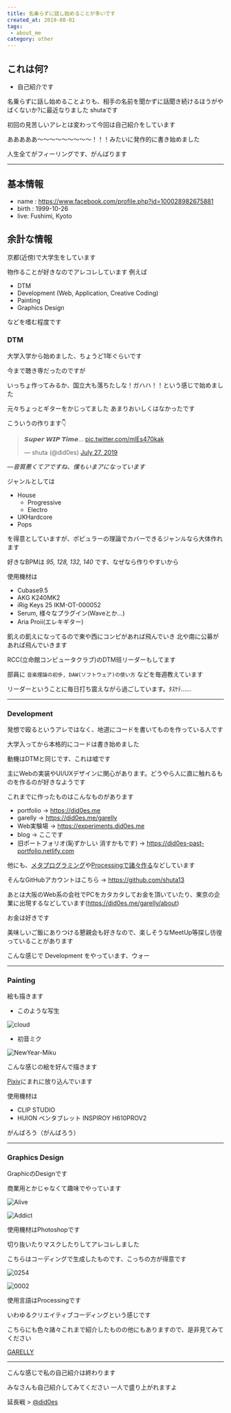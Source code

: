 ```yaml
---
title: 名乗らずに話し始めることが多いです
created_at: 2019-08-01
tags: 
 - about_me
category: other
---
```

## これは何?


- 自己紹介です


名乗らずに話し始めることよりも、相手の名前を聞かずに話聞き続けるほうがやばくないか?に最近なりました shutaです

初回の見苦しいアレとは変わって今回は自己紹介をしています

あああああ〜〜〜〜〜〜〜〜〜！！！みたいに発作的に書き始めました

人生全てがフィーリングです、がんばります

---

## 基本情報


- name : <a href="https://www.facebook.com/profile.php?id=100028982675881" target="_blank">https://www.facebook.com/profile.php?id=100028982675881</a>
- birth : 1999-10-26
- live: Fushimi, Kyoto


## 余計な情報

京都(近傍)で大学生をしています

物作ることが好きなのでアレコレしています 例えば


- DTM
- Development (Web, Application, Creative Coding)
- Painting
- Graphics Design


などを嗜む程度です

<!-- こちらを覗いてみてください >> <https://did0es.me/garelly> -->

### **DTM**

大学入学から始めました、ちょうど1年ぐらいです

今まで聴き専だったのですが

いっちょ作ってみるか、国立大も落ちたしな！ガハハ！！という感じで始めました

元々ちょっとギターをかじってました あまりおいしくはなかったです

こういうの作ります👇

<blockquote class="twitter-tweet"><p lang="en" dir="ltr">𝙎𝙪𝙥𝙚𝙧 𝙒𝙄𝙋 𝙏𝙞𝙢𝙚… <a href="https://t.co/mlEs470kak">pic.twitter.com/mlEs470kak</a></p>&mdash; shuta (@did0es) <a href="https://twitter.com/did0es/status/1155144110698684421?ref_src=twsrc%5Etfw">July 27, 2019</a></blockquote> <script async src="https://platform.twitter.com/widgets.js" charset="utf-8"></script>

*—音質悪くてアですね、僕もいまアになっています*

ジャンルとしては


- House
  - Progressive
  - Electro
- UKHardcore
- Pops


を得意としていますが、ポピュラーの理論でカバーできるジャンルなら大体作れます

好きなBPMは *95, 128, 132, 140* です、なぜなら作りやすいから

使用機材は


- Cubase9.5
- AKG K240MK2
- iRig Keys 25 IKM-OT-000052
- Serum, 様々なプラグイン(Waveとか...)
- Aria Proⅱ(エレキギター)


飢えの飢えになってるので東や西にコンピがあれば飛んでいき 北や南に公募があれば飛んでいきます

RCC(立命館コンピュータクラブ)のDTM班リーダーもしてます

部員に `音楽理論の初歩, DAW(ソフトウェア)の使い方` などを毎週教えています

リーダーということに毎日打ち震えながら過ごしています。ﾀｽｹﾃ......


---

### **Development**

発想で殴るというアレではなく、地道にコードを書いてものを作っている人です

大学入ってから本格的にコードは書き始めました

動機はDTMと同じです、これは嘘です

主にWebの実装やUI/UXデザインに関心があります。どうやら人に直に触れるものを作るのが好きなようです

これまでに作ったものはこんなものがあります

- portfolio → <a href="https://did0es.me" target="_blank">https://did0es.me</a>
- garelly → <a href="https://did0es.me/garelly" target="_blank">https://did0es.me/garelly</a>
- Web実験場 → <a href="https://experiments.did0es.me" target="_blank">https://experiments.did0es.me</a>
- blog → ここです
- 旧ポートフォリオ(恥ずかしい 消すかもです) → <a href="https://did0es-past-portfolio.netlify.com" target="_blank">https://did0es-past-portfolio.netlify.com</a>

他にも、<a href="https://github.com/shuta13/Metaprogramming" target="_blank">メタプログラミング</a>や<a href="https://github.com/shuta13/processing" target="_blank">Processingで諸々作る</a>などしています

そんなGitHubアカウントはこちら → <a href="https://github.com/shuta13" target="_blank">https://github.com/shuta13</a>

あとは大阪のWeb系の会社でPCをカタカタしてお金を頂いていたり、東京の企業に出現するなどしています(<a href="https://did0es.me/garelly/about" target="_blank">https://did0es.me/garelly/about</a>)

お金は好きです

美味しいご飯にありつける懇親会も好きなので、楽しそうなMeetUp等探し彷徨っていることがあります

こんな感じで Development をやっています、ウォー

---

### **Painting**

絵も描きます

- このような写生

![cloud](https://blog.did0es.me/images/cloud.jpg)

- 初音ミク

![NewYear-Miku](https://blog.did0es.me/images/miku.png)

こんな感じの絵を好んで描きます

<a href="https://www.pixiv.net/member.php?id=19834475" target="_blank">Pixiv</a>にまれに放り込んでいます

使用機材は

- CLIP STUDIO
- HUION ペンタブレット INSPIROY H610PROV2

がんばろう（がんばろう）

---

### **Graphics Design**

GraphicのDesignです

商業用とかじゃなくて趣味でやっています

![Alive](https://blog.did0es.me/images/alive.png)

![Addict](https://blog.did0es.me/images/addict.png)

使用機材はPhotoshopです

切り抜いたりマスクしたりしてアレコレしました

こちらはコーディングで生成したものです、こっちの方が得意です

![0254](https://blog.did0es.me/images/frame-0254.png)

![0002](https://blog.did0es.me/images/frame-0002.png)

使用言語はProcessingです

いわゆるクリエイティブコーディングという感じです

こちらにも色々諸々これまで紹介したものの他にもありますので、是非見てみてください

<a href="https://did0es.me/garelly" target="_blank">GARELLY</a>

---

こんな感じで私の自己紹介は終わります

みなさんも自己紹介してみてください 一人で盛り上がれますよ

延長戦 > <a href="https://twitter.com/did0es" target="_blank">@did0es</a>